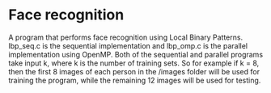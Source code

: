 # Face recognition
A program that performs face recognition using Local Binary Patterns. 
lbp_seq.c is the sequential implementation and lbp_omp.c is the parallel implementation using OpenMP. 
Both of the sequential and parallel programs take input k, where k is the number of training sets. So for example if k = 8,  
then the first 8 images of each person in the /images folder will be used for training the program, while the remaining 12
images will be used for testing.
